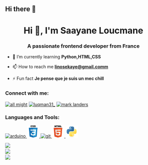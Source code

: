 ## Hi there 👋
<h1 align="center">Hi 👋, I'm Saayane Loucmane</h1>
<h3 align="center">A passionate frontend developer from France</h3>

- 🌱 I’m currently learning **Python,HTML,CSS**

- 📫 How to reach me **linosekaye@gmail.comm**

- ⚡ Fun fact **Je pense que je suis un mec chill**

<h3 align="left">Connect with me:</h3>
<p align="left">
<a href="https://fb.com/all might" target="blank"><img align="center" src="https://raw.githubusercontent.com/rahuldkjain/github-profile-readme-generator/master/src/images/icons/Social/facebook.svg" alt="all might" height="30" width="40" /></a>
<a href="https://instagram.com/luqman31_" target="blank"><img align="center" src="https://raw.githubusercontent.com/rahuldkjain/github-profile-readme-generator/master/src/images/icons/Social/instagram.svg" alt="luqman31_" height="30" width="40" /></a>
<a href="https://www.youtube.com/c/mark landers" target="blank"><img align="center" src="https://raw.githubusercontent.com/rahuldkjain/github-profile-readme-generator/master/src/images/icons/Social/youtube.svg" alt="mark landers" height="30" width="40" /></a>
</p>

<h3 align="left">Languages and Tools:</h3>
<p align="left"> <a href="https://www.arduino.cc/" target="_blank" rel="noreferrer"> <img src="https://cdn.worldvectorlogo.com/logos/arduino-1.svg" alt="arduino" width="40" height="40"/> </a> <a href="https://www.w3schools.com/css/" target="_blank" rel="noreferrer"> <img src="https://raw.githubusercontent.com/devicons/devicon/master/icons/css3/css3-original-wordmark.svg" alt="css3" width="40" height="40"/> </a> <a href="https://git-scm.com/" target="_blank" rel="noreferrer"> <img src="https://www.vectorlogo.zone/logos/git-scm/git-scm-icon.svg" alt="git" width="40" height="40"/> </a> <a href="https://www.w3.org/html/" target="_blank" rel="noreferrer"> <img src="https://raw.githubusercontent.com/devicons/devicon/master/icons/html5/html5-original-wordmark.svg" alt="html5" width="40" height="40"/> </a> <a href="https://www.python.org" target="_blank" rel="noreferrer"> <img src="https://raw.githubusercontent.com/devicons/devicon/master/icons/python/python-original.svg" alt="python" width="40" height="40"/> </a> </p>

<!--
**loucmane-saayane/loucmane-saayane** is a ✨ _special_ ✨ repository because its `README.md` (this file) appears on your GitHub profile.

Here are some ideas to get you started:

- 🔭 I’m currently working on ...
- 🌱 I’m currently learning ...
- 👯 I’m looking to collaborate on ...
- 🤔 I’m looking for help with ...
- 💬 Ask me about ...
- 📫 How to reach me: ...
- 😄 Pronouns: ...
- ⚡ Fun fact: ...
-->
![](https://github-readme-stats.vercel.app/api?username=loucmane-saayane&theme=dark&hide_border=true&include_all_commits=false&count_private=false)<br/>
![](https://github-readme-streak-stats.herokuapp.com/?user=loucmane-saayane&theme=dark&hide_border=true)<br/>
![](https://github-readme-stats.vercel.app/api/top-langs/?username=loucmane-saayane&theme=dark&hide_border=true&include_all_commits=false&count_private=false&layout=compact)

